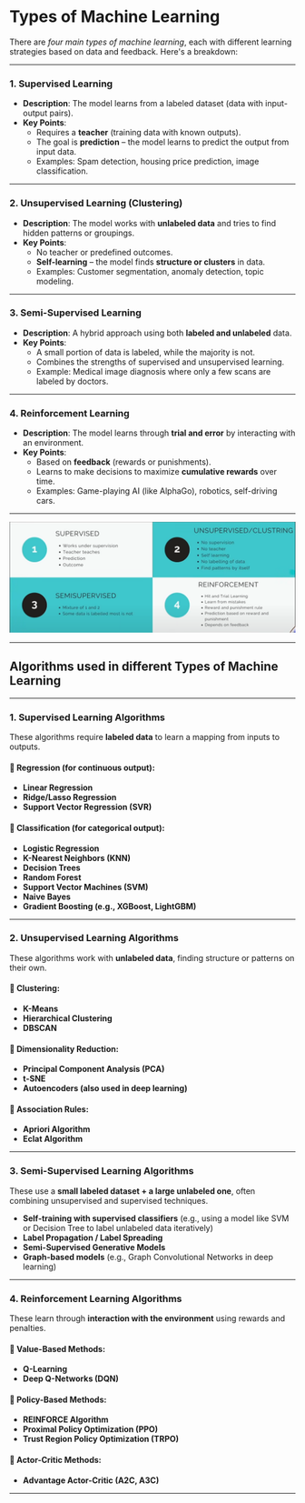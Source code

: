# Types of Machine Learning

There are *four main types of machine learning*, each with different learning strategies based on data and feedback. Here's a breakdown:

---

### **1. Supervised Learning**
- **Description**: The model learns from a labeled dataset (data with input-output pairs).
- **Key Points**:
  - Requires a **teacher** (training data with known outputs).
  - The goal is **prediction** – the model learns to predict the output from input data.
  - Examples: Spam detection, housing price prediction, image classification.
  
---

### **2. Unsupervised Learning (Clustering)**
- **Description**: The model works with **unlabeled data** and tries to find hidden patterns or groupings.
- **Key Points**:
  - No teacher or predefined outcomes.
  - **Self-learning** – the model finds **structure or clusters** in data.
  - Examples: Customer segmentation, anomaly detection, topic modeling.

---

### **3. Semi-Supervised Learning**
- **Description**: A hybrid approach using both **labeled and unlabeled** data.
- **Key Points**:
  - A small portion of data is labeled, while the majority is not.
  - Combines the strengths of supervised and unsupervised learning.
  - Example: Medical image diagnosis where only a few scans are labeled by doctors.

---

### **4. Reinforcement Learning**
- **Description**: The model learns through **trial and error** by interacting with an environment.
- **Key Points**:
  - Based on **feedback** (rewards or punishments).
  - Learns to make decisions to maximize **cumulative rewards** over time.
  - Examples: Game-playing AI (like AlphaGo), robotics, self-driving cars.

---

![ML Types](images/ml-types.png)

---

## Algorithms used in different Types of Machine Learning

---

### **1. Supervised Learning Algorithms**
These algorithms require **labeled data** to learn a mapping from inputs to outputs.

#### 🔹 Regression (for continuous output):
- **Linear Regression**
- **Ridge/Lasso Regression**
- **Support Vector Regression (SVR)**

#### 🔹 Classification (for categorical output):
- **Logistic Regression**
- **K-Nearest Neighbors (KNN)**
- **Decision Trees**
- **Random Forest**
- **Support Vector Machines (SVM)**
- **Naive Bayes**
- **Gradient Boosting (e.g., XGBoost, LightGBM)**

---

### **2. Unsupervised Learning Algorithms**
These algorithms work with **unlabeled data**, finding structure or patterns on their own.

#### 🔹 Clustering:
- **K-Means**
- **Hierarchical Clustering**
- **DBSCAN**

#### 🔹 Dimensionality Reduction:
- **Principal Component Analysis (PCA)**
- **t-SNE**
- **Autoencoders (also used in deep learning)**

#### 🔹 Association Rules:
- **Apriori Algorithm**
- **Eclat Algorithm**

---

### **3. Semi-Supervised Learning Algorithms**
These use a **small labeled dataset + a large unlabeled one**, often combining unsupervised and supervised techniques.

- **Self-training with supervised classifiers** (e.g., using a model like SVM or Decision Tree to label unlabeled data iteratively)
- **Label Propagation / Label Spreading**
- **Semi-Supervised Generative Models**
- **Graph-based models** (e.g., Graph Convolutional Networks in deep learning)

---

### **4. Reinforcement Learning Algorithms**
These learn through **interaction with the environment** using rewards and penalties.

#### 🔹 Value-Based Methods:
- **Q-Learning**
- **Deep Q-Networks (DQN)**

#### 🔹 Policy-Based Methods:
- **REINFORCE Algorithm**
- **Proximal Policy Optimization (PPO)**
- **Trust Region Policy Optimization (TRPO)**

#### 🔹 Actor-Critic Methods:
- **Advantage Actor-Critic (A2C, A3C)**

---

